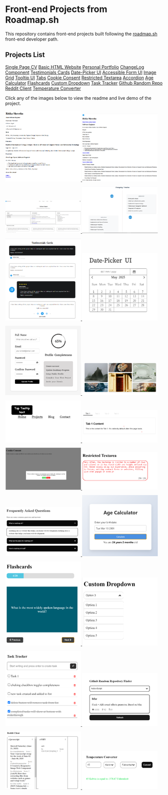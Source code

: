 # Front-end Projects from Roadmap.sh

This repository contains front-end projects built following the [roadmap.sh](https://roadmap.sh/) front-end developer path.

## Projects List

[Single Page CV](https://roadmap.sh/projects/single-page-cv)
[Basic HTML Website](https://roadmap.sh/projects/basic-html-website)
[Personal Portfolio](https://roadmap.sh/projects/portfolio-website)
[ChangeLog Component](https://roadmap.sh/projects/changelog-component)
[Testimonials Cards](https://roadmap.sh/projects/testimonial-cards)
[Date-Picker UI](https://roadmap.sh/projects/datepicker-ui)
[Accessible Form UI](https://roadmap.sh/projects/accessible-form-ui)
[Image Grid](https://roadmap.sh/projects/image-grid)
[Tooltip UI](https://roadmap.sh/projects/tooltip-ui)
[Tabs](https://roadmap.sh/projects/simple-tabs)
[Cookie Consent](https://roadmap.sh/projects/cookie-consent)
[Restricted Textarea](https://roadmap.sh/projects/restricted-textarea)
[Accordion](https://roadmap.sh/projects/accordion)
[Age Calculator](https://roadmap.sh/projects/age-calculator)
[Flashcards](https://roadmap.sh/projects/flash-cards)
[Custom Dropdown](https://roadmap.sh/projects/custom-dropdown)
[Task Tracker](https://roadmap.sh/projects/task-tracker-js)
[Github Random Repo](https://roadmap.sh/projects/github-random-repo)
[Reddit Client](https://roadmap.sh/projects/reddit-client)
[Temperature Converter](https://roadmap.sh/projects/temperature-converter)

Click any of the images below to view the readme and live demo of the project.

<p align="left">
  <a href='/Single Page CV/index.html'>
    <img width="48%" src="./assets/images/single-page-cv.png" alt="single page cv" />
  </a>

  <a href='/Basic HTML Website/index.html'>
    <img width="48%" src="./assets/images/basic-html-website.png" alt="basic html website" />
  </a>
</p>

<p align="left">
  <a href='/Personal Portfolio/index.html'>
    <img width="48%" src="./assets/images/personal-portfolio.png" alt="personal portfolio" />
  </a>
  <a href='/ChangeLog Component/index.html'>
    <img width="48%" src="./assets/images/changelog-component.png" alt="changelog component" />
  </a>
</p>

<p align="left">
  <a href='/Testimonials Cards/index.html'>
    <img width="48%" src="./assets/images/testimonials-cards.png" alt="testimonials cards" />
  </a>
   <a href='/DatePicker UI/index.html'>
    <img width="48%" src="./assets/images/date-picker.png" alt="date-picker ui" />
  </a>
</p>

<p align="left">
  <a href='/Accessible Form UI/index.html'>
    <img width="48%" src="./assets/images/accessible-form-ui.png" alt="accessible form ui" />
  </a>
  <a href='/Image Grid/index.html'>
    <img width="48%" src="./assets/images/image-grid.png" alt="image grid" />
  </a>
</p>

<p align="left">
  <a href='/Tooltip UI/index.html'>
    <img width="48%" src="./assets/images/tooltip-ui.png" alt="tooltip ui" />
  </a>
  <a href='/Tabs/index.html'>
    <img width="48%" src="./assets/images/tabs.png" alt="tabs" />
  </a>
</p>
<p align="left">
  <a href='/Cookie Consent/index.html'>
    <img width="48%" src="./assets/images/cookie-consent.png" alt="cookie consent" />
  </a>
  <a href='/Restricted Textarea/index.html'>
    <img width="48%" src="./assets/images/restricted-textarea.png" alt="restricted textarea" />
  </a>
</p>

<p align="left">
  <a href='/Accordion/index.html'>
    <img width="48%" src="./assets/images/accordion.png" alt="accordion" />
  </a>
  <a href='/Age Calculator/index.html'>
    <img width="48%" src="./assets/images/age-calculator.png" alt="age calculator" />
  </a>
</p>

<p align="left">
  <a href='/Flashcards/index.html'>
    <img width="48%" src="./assets/images/flashcards.png" alt="flashcards" />
  </a>
  <a href='/Custom Dropdown/index.html'>
    <img width="48%" src="./assets/images/custom-dropdown.png" alt="custom dropdown" />
  </a>
</p>

<p align="left">
  <a href='/Task Tracker/index.html'>
    <img width="48%" src="./assets/images/task-tracker.png" alt="task tracker" />
  </a>
  <a href='/Github Random Repo/index.html'>
    <img width="48%" src="./assets/images/github-repo.png" alt="github random repo" />
  </a>
</p>

<p align="left">
  <a href='/Reddit Client/index.html'>
    <img width="48%" src="./assets/images/reddit client.png" alt="reddit client" />
  </a>
  <a href='/Temperature Converter/index.html'>
    <img width="48%" src="./assets/images/temperature-converter.png" alt="temperature converter" />
  </a>
</p>



